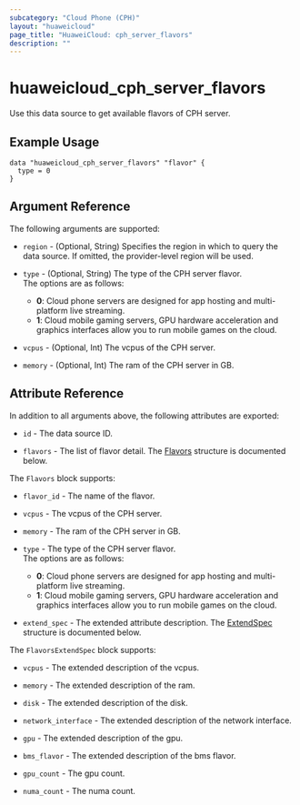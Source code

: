 ```yaml
---
subcategory: "Cloud Phone (CPH)"
layout: "huaweicloud"
page_title: "HuaweiCloud: cph_server_flavors"
description: ""
---
```


# huaweicloud_cph_server_flavors

Use this data source to get available flavors of CPH server.

## Example Usage

```
data "huaweicloud_cph_server_flavors" "flavor" {
  type = 0
}
```

## Argument Reference

The following arguments are supported:

* `region` - (Optional, String) Specifies the region in which to query the data source.
  If omitted, the provider-level region will be used.

* `type` - (Optional, String) The type of the CPH server flavor.  
  The options are as follows:
    - **0**: Cloud phone servers are designed for app hosting and multi-platform live streaming.
    - **1**: Cloud mobile gaming servers, GPU hardware acceleration and graphics interfaces
      allow you to run mobile games on the cloud.

* `vcpus` - (Optional, Int) The vcpus of the CPH server.

* `memory` - (Optional, Int) The ram of the CPH server in GB.

## Attribute Reference

In addition to all arguments above, the following attributes are exported:

* `id` - The data source ID.

* `flavors` - The list of flavor detail.
  The [Flavors](#serverFlavors_Flavors) structure is documented below.

<a name="serverFlavors_Flavors"></a>
The `Flavors` block supports:

* `flavor_id` - The name of the flavor.

* `vcpus` - The vcpus of the CPH server.

* `memory` - The ram of the CPH server in GB.

* `type` - The type of the CPH server flavor.  
  The options are as follows:
    - **0**: Cloud phone servers are designed for app hosting and multi-platform live streaming.
    - **1**: Cloud mobile gaming servers, GPU hardware acceleration and graphics interfaces
      allow you to run mobile games on the cloud.

* `extend_spec` - The extended attribute description.
  The [ExtendSpec](#serverFlavors_FlavorsExtendSpec) structure is documented below.

<a name="serverFlavors_FlavorsExtendSpec"></a>
The `FlavorsExtendSpec` block supports:

* `vcpus` - The extended description of the vcpus.

* `memory` - The extended description of the ram.

* `disk` - The extended description of the disk.

* `network_interface` - The extended description of the network interface.

* `gpu` - The extended description of the gpu.

* `bms_flavor` - The extended description of the bms flavor.

* `gpu_count` - The gpu count.

* `numa_count` - The numa count.

